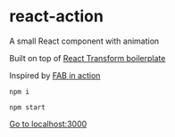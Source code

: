 # react-action
A small React component with animation

Built on top of [React Transform boilerplate](https://github.com/gaearon/react-transform-boilerplate)

Inspired by [FAB in action](http://codepen.io/iremlopsum/pen/Qjoxmv)

```npm i```

```npm start```

[Go to localhost:3000](http://localhost:3000)
